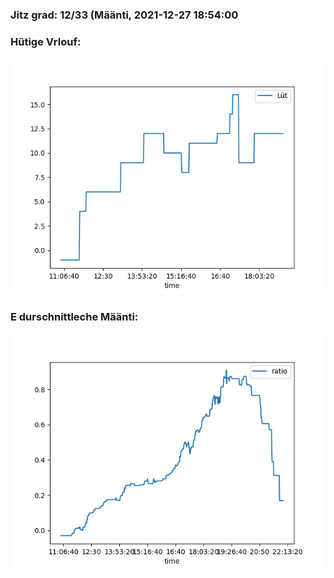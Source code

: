 ### Jitz grad: 12/33 (Määnti, 2021-12-27 18:54:00

### Hütige Vrlouf:
![Graph](Today.png)

### E durschnittleche Määnti:
![Graph](Määnti.png)